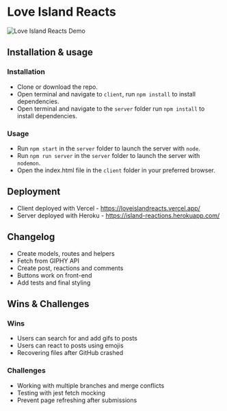 # Love Island Reacts

![Love Island Reacts Demo](preview.gif)

## Installation & usage

### Installation

-   Clone or download the repo.
-   Open terminal and navigate to `client`, run `npm install` to install dependencies.
-   Open terminal and navigate to the `server` folder run `npm install` to install dependencies.

### Usage

-   Run `npm start` in the `server` folder to launch the server with `node`.
-   Run `npm run server` in the `server` folder to launch the server with `nodemon`.
-   Open the index.html file in the `client` folder in your preferred browser.

## Deployment

-   Client deployed with Vercel - https://loveislandreacts.vercel.app/
-   Server deployed with Heroku - https://island-reactions.herokuapp.com/

## Changelog

-   Create models, routes and helpers
-   Fetch from GIPHY API
-   Create post, reactions and comments
-   Buttons work on front-end
-   Add tests and final styling

## Wins & Challenges

### Wins

-   Users can search for and add gifs to posts
-   Users can react to posts using emojis
-   Recovering files after GitHub crashed

### Challenges

-   Working with multiple branches and merge conflicts
-   Testing with jest fetch mocking
-   Prevent page refreshing after submissions
